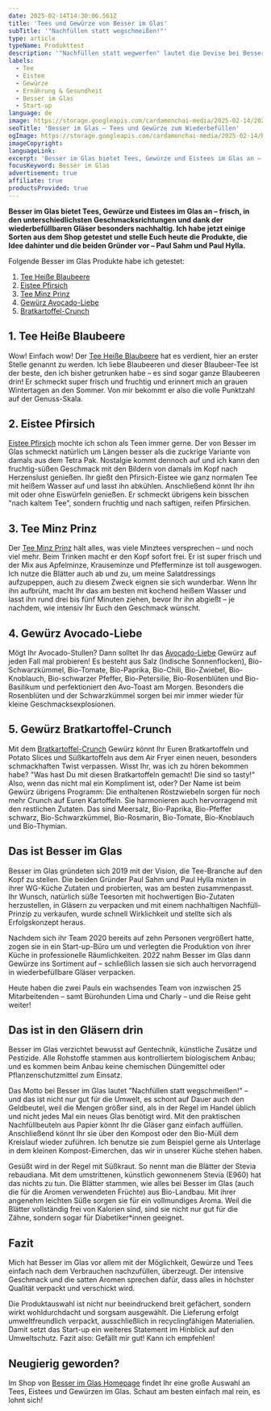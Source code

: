 ```yaml
---
date: 2025-02-14T14:30:06.561Z
title: 'Tees und Gewürze von Besser im Glas'
subTitle: '"Nachfüllen statt wegschmeißen!"'
type: article
typeName: Produkttest
description: '"Nachfüllen statt wegwerfen" lautet die Devise bei Besser im Glas. Erfahrt hier alles über die Tees und Gewürze aus Gläsern zum Wiederbefüllen!'
labels:
  - Tee
  - Eistee
  - Gewürze
  - Ernährung & Gesundheit
  - Besser im Glas
  - Start-up
language: de
image: https://storage.googleapis.com/cardamonchai-media/2025-02-14/2025-02-13-besser-im-glas-soundsvegan-1-jpg-imagine-383848_5b4c48_1024_768/640.webp
seoTitle: 'Besser im Glas – Tees und Gewürze zum Wiederbefüllen'
ogImage: https://storage.googleapis.com/cardamonchai-media/2025-02-14/besser-im-glas-jpg-imagine-382828_796059_1200_628/640.webp
imageCopyright:
languageLink:
excerpt: 'Besser im Glas bietet Tees, Gewürze und Eistees im Glas an – frisch, in den unterschiedlichsten Geschmacksrichtungen und dank der wiederbefüllbaren Gläser besonders nachhaltig. Ich habe jetzt einige Sorten aus dem Shop getestet und stelle Euch heute die Produkte, die Idee dahinter und die beiden Gründer vor – Paul Sahm und Paul Hylla.'
focusKeyword: Besser im Glas
advertisement: true
affiliate: true
productsProvided: true
---
```


**Besser im Glas bietet Tees, Gewürze und Eistees im Glas an – frisch, in den unterschiedlichsten Geschmacksrichtungen und dank der wiederbefüllbaren Gläser besonders nachhaltig. Ich habe jetzt einige Sorten aus dem Shop getestet und stelle Euch heute die Produkte, die Idee dahinter und die beiden Gründer vor – Paul Sahm und Paul Hylla.**

Folgende Besser im Glas Produkte habe ich getestet:

1. [Tee Heiße Blaubeere](#tee-heisse-blaubeere)
2. [Eistee Pfirsich](#eistee-pfirsich)
3. [Tee Minz Prinz](#tee-minz-prinz)
4. [Gewürz Avocado-Liebe](#gewuerz-avocado-liebe)
5. [Bratkartoffel-Crunch](#gewuerz-bratkartoffel-crunch)

<Gallery name="besser-im-glas-1" />

<div id="tee-heisse-blaubeere"></div>

## 1. Tee Heiße Blaubeere

Wow! Einfach wow! Der [Tee Heiße Blaubeere](https://tidd.ly/3EEnBU5) hat es verdient, hier an erster Stelle genannt zu werden. Ich liebe Blaubeeren und dieser Blaubeer-Tee ist der beste, den ich bisher getrunken habe – es sind sogar ganze Blaubeeren drin! Er schmeckt super frisch und fruchtig und erinnert mich an grauen Wintertagen an den Sommer. Von mir bekommt er also die volle Punktzahl auf der Genuss-Skala.

<div id="eistee-pfirsich"></div>

## 2. Eistee Pfirsich

[Eistee Pfirsich](https://tidd.ly/4b2mUzT) mochte ich schon als Teen immer gerne. Der von Besser im Glas schmeckt natürlich um Längen besser als die zuckrige Variante von damals aus dem Tetra Pak. Nostalgie kommt dennoch auf und ich kann den fruchtig-süßen Geschmack mit den Bildern von damals im Kopf nach Herzenslust genießen. Ihr gießt den Pfirsich-Eistee wie ganz normalen Tee mit heißem Wasser auf und lasst ihn abkühlen. Anschließend könnt Ihr ihn mit oder ohne Eiswürfeln genießen. Er schmeckt übrigens kein bisschen "nach kaltem Tee", sondern fruchtig und nach saftigen, reifen Pfirsichen.

<div id="tee-minz-prinz"></div>

## 3. Tee Minz Prinz

Der [Tee Minz Prinz](https://tidd.ly/3D3EtD0) hält alles, was viele Minztees versprechen – und noch viel mehr. Beim Trinken macht er den Kopf sofort frei. Er ist super frisch und der Mix aus Apfelminze, Krauseminze und Pfefferminze ist toll ausgewogen. Ich nutze die Blätter auch ab und zu, um meine Salatdressings aufzupeppen, auch zu diesem Zweck eignen sie sich wunderbar. Wenn Ihr ihn aufbrüht, macht Ihr das am besten mit kochend heißem Wasser und lasst ihn rund drei bis fünf Minuten ziehen, bevor Ihr ihn abgießt – je nachdem, wie intensiv Ihr Euch den Geschmack wünscht.

<div id="gewuerz-avocaodo-liebe"></div>

## 4. Gewürz Avocado-Liebe

Mögt Ihr Avocado-Stullen? Dann solltet Ihr das [Avocado-Liebe](https://tidd.ly/4gJiak2) Gewürz auf jeden Fall mal probieren! Es besteht aus Salz (Indische Sonnenflocken), Bio-Schwarzkümmel, Bio-Tomate, Bio-Paprika, Bio-Chili, Bio-Zwiebel, Bio-Knoblauch, Bio-schwarzer Pfeffer, Bio-Petersilie, Bio-Rosenblüten und Bio-Basilikum und perfektioniert den Avo-Toast am Morgen. Besonders die Rosenblüten und der Schwarzkümmel sorgen bei mir immer wieder für kleine Geschmacksexplosionen.

<div id="gewuerz-bratkartoffel-crunch"></div>

## 5. Gewürz Bratkartoffel-Crunch

Mit dem [Bratkartoffel-Crunch](https://tidd.ly/3Qk0elm) Gewürz könnt Ihr Euren Bratkartoffeln und Potato Slices und Süßkartoffeln aus dem Air Fryer einen neuen, besonders schmackhaften Twist verpassen. Wisst Ihr, was ich zu hören bekommen habe? "Was hast Du mit diesen Bratkartoffeln gemacht! Die sind so tasty!" Also, wenn das nicht mal ein Kompliment ist, oder? Der Name ist beim Gewürz übrigens Programm: Die enthaltenen Röstzwiebeln sorgen für noch mehr Crunch auf Euren Kartoffeln. Sie harmonieren auch hervorragend mit den restlichen Zutaten. Das sind Meersalz, Bio-Paprika, Bio-Pfeffer schwarz, Bio-Schwarzkümmel, Bio-Rosmarin, Bio-Tomate, Bio-Knoblauch und Bio-Thymian.

## Das ist Besser im Glas

Besser im Glas gründeten sich 2019 mit der Vision, die Tee-Branche auf den Kopf zu stellen. Die beiden Gründer Paul Sahm und Paul Hylla mixten in ihrer WG-Küche Zutaten und probierten, was am besten zusammenpasst. Ihr Wunsch, natürlich süße Teesorten mit hochwertigen Bio-Zutaten herzustellen, in Gläsern zu verpacken und mit einem nachhaltigen Nachfüll-Prinzip zu verkaufen, wurde schnell Wirklichkeit und stellte sich als Erfolgskonzept heraus.

Nachdem sich ihr Team 2020 bereits auf zehn Personen vergrößert hatte, zogen sie in ein Start-up-Büro um und verlegten die Produktion von ihrer Küche in professionelle Räumlichkeiten. 2022 nahm Besser im Glas dann Gewürze ins Sortiment auf – schließlich lassen sie sich auch hervorragend in wiederbefüllbare Gläser verpacken.

Heute haben die zwei Pauls ein wachsendes Team von inzwischen 25 Mitarbeitenden – samt Bürohunden Lima und Charly – und die Reise geht weiter!

## Das ist in den Gläsern drin

Besser im Glas verzichtet bewusst auf Gentechnik, künstliche Zusätze und Pestizide. Alle Rohstoffe stammen aus kontrolliertem biologischem Anbau; und es kommen beim Anbau keine chemischen Düngemittel oder Pflanzenschutzmittel zum Einsatz.

Das Motto bei Besser im Glas lautet "Nachfüllen statt wegschmeißen!" – und das ist nicht nur gut für die Umwelt, es schont auf Dauer auch den Geldbeutel, weil die Mengen größer sind, als in der Regel im Handel üblich und nicht jedes Mal ein neues Glas benötigt wird. Mit den praktischen Nachfüllbeuteln aus Papier könnt Ihr die Gläser ganz einfach auffüllen. Anschließend könnt Ihr sie über den Kompost oder den Bio-Müll dem Kreislauf wieder zuführen. Ich benutze sie zum Beispiel gerne als Unterlage in dem kleinen Kompost-Eimerchen, das wir in unserer Küche stehen haben.

Gesüßt wird in der Regel mit Süßkraut. So nennt man die Blätter der Stevia rebaudiana. Mit dem umstrittenen, künstlich gewonnenem Stevia (E960) hat das nichts zu tun. Die Blätter stammen, wie alles bei Besser im Glas (auch die für die Aromen verwendeten Früchte) aus Bio-Landbau. Mit ihrer angenehm leichten Süße sorgen sie für ein vollmundiges Aroma. Weil die Blätter vollständig frei von Kalorien sind, sind sie nicht nur gut für die Zähne, sondern sogar für Diabetiker\*innen geeignet.

## Fazit

Mich hat Besser im Glas vor allem mit der Möglichkeit, Gewürze und Tees einfach nach dem Verbrauchen nachzufüllen, überzeugt. Der intensive Geschmack und die satten Aromen sprechen dafür, dass alles in höchster Qualität verpackt und verschickt wird.

Die Produktauswahl ist nicht nur beeindruckend breit gefächert, sondern wirkt wohldurchdacht und sorgsam ausgewählt. Die Lieferung erfolgt umweltfreundlich verpackt, ausschließlich in recyclingfähigen Materialien. Damit setzt das Start-up ein weiteres Statement im Hinblick auf den Umweltschutz. Fazit also: Gefällt mir gut! Kann ich empfehlen!

## Neugierig geworden?

Im Shop von [Besser im Glas Homepage](https://tidd.ly/41qoHfb) findet Ihr eine große Auswahl an Tees, Eistees und Gewürzen im Glas. Schaut am besten einfach mal rein, es lohnt sich!

<Gallery name="besser-im-glas-2" />
